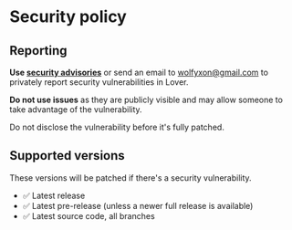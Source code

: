 # Security policy
## Reporting
**Use [security advisories](https://github.com/Wolfyxon/lover/security/advisories/new)** or send an email to [wolfyxon@gmail.com](mailto:wolfyxon@gmail.com) to privately report security vulnerabilities in Lover.

**Do not use issues** as they are publicly visible and may allow someone to take advantage of the vulnerability.

Do not disclose the vulnerability before it's fully patched.

## Supported versions
These versions will be patched if there's a security vulnerability.

- ✅ Latest release
- ✅ Latest pre-release (unless a newer full release is available)
- ✅ Latest source code, all branches
